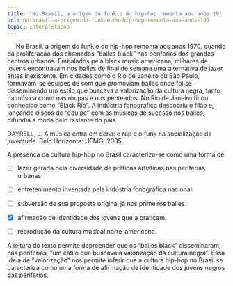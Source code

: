 ```yaml
---
title: 'No Brasil, a origem do funk e do hip-hop remonta aos anos 19'
url: no-brasil-a-origem-do-funk-e-do-hip-hop-remonta-aos-anos-197
topic: interpretacao
---
```



     No Brasil, a origem do funk e do hip-hop remonta aos anos 1970, quando da proliferação dos chamados “bailes black” nas periferias dos grandes centros urbanos. Embalados pela black music americana, milhares de jovens encontravam nos bailes de final de semana uma alternativa de lazer antes inexistente. Em cidades como o Rio de Janeiro ou São Paulo, formavam-se equipes de som que promoviam bailes onde foi se disseminando um estilo que buscava a valorização da cultura negra, tanto na música como nas roupas e nos penteados. No Rio de Janeiro ficou conhecido como “Black Rio”. A indústria fonográfica descobriu o filão e, lançando discos de “equipe” com as músicas de sucesso nos bailes, difundia a moda pelo restante do país.

DAYRELL, J. A música entra em cena: o rap e o funk na socialização da juventude. Belo Horizonte: UFMG, 2005.

A presença da cultura hip-hop no Brasil caracteriza-se como uma forma de



- [ ] lazer gerada pela diversidade de práticas artísticas nas periferias urbanas.
- [ ] entretenimento inventada pela indústria fonográfica nacional.
- [ ] subversão de sua proposta original já nos primeiros bailes.
- [x] afirmação de identidade dos jovens que a praticam.
- [ ] reprodução da cultura musical norte-americana.


A leitura do texto permite depreender que os “bailes black” disseminaram, nas periferias, “um estilo que buscava a valorização da cultura negra”. Essa ideia de “valorização” nos permite inferir que a cultura hip-hop no Brasil se caracteriza como uma forma de afirmação de identidade dos jovens negros das periferias.
